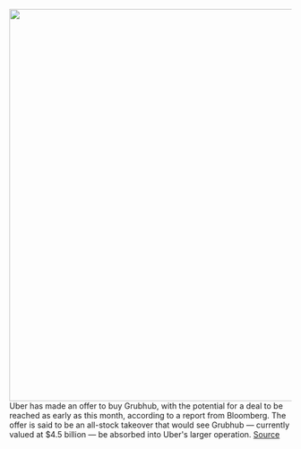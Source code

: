 <img src='https://cdn.vox-cdn.com/thumbor/14-Z-rZEt_nckOvRL_r_kjqb8wU=/0x0:1136x639/1200x800/filters:focal(478x230:658x410)/cdn.vox-cdn.com/uploads/chorus_image/image/66785669/asset_030.0.jpg' width='700px' /><br/>
Uber has made an offer to buy Grubhub, with the potential for a deal to be reached as early as this month, according to a report from Bloomberg. The offer is said to be an all-stock takeover that would see Grubhub — currently valued at $4.5 billion — be absorbed into Uber's larger operation.
<a href='https://www.theverge.com/2020/5/12/21255936/uber-grubhub-offer-buying-all-stock-delivery-service-eats-meals-merger'> Source <a/>